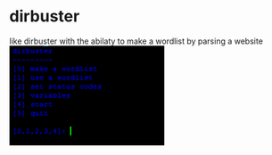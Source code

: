 # dirbuster
like dirbuster with the abilaty to make a wordlist by parsing a website
![Pre](https://github.com/MikeyPPPPPPPP/dirbuster/blob/master/images/gitim.PNG)
